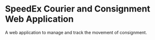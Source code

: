 # SpeedEx Courier and Consignment Web Application
A web application to manage and track the movement of consignment.
